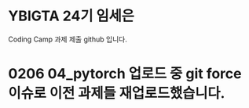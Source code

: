 # YBIGTA 24기 임세은 
Coding Camp 과제 제출 github 입니다.

# 0206 04_pytorch 업로드 중 git force 이슈로 이전 과제들 재업로드했습니다. 
